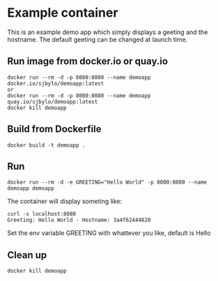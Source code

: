 # Example container

This is an example demo app which simply displays a geeting and the hostname. 
The default geeting can be changed at launch time.

## Run image from docker.io or quay.io

```
docker run --rm -d -p 8080:8080 --name demoapp docker.io/sjbylo/demoapp:latest
or
docker run --rm -d -p 8080:8080 --name demoapp   quay.io/sjbylo/demoapp:latest
docker kill demoapp
```

## Build from Dockerfile

```
docker build -t demoapp . 
```

## Run

```
docker run --rm -d -e GREETING="Hello World" -p 8080:8080 --name demoapp demoapp 
```

The container will display someting like:

```
curl -s localhost:8080
Greeting: Hello World - Hostname: 3a4f62444820
```

Set the env variable GREETING with whattever you like, default is Hello

## Clean up

```
docker kill demoapp
```



